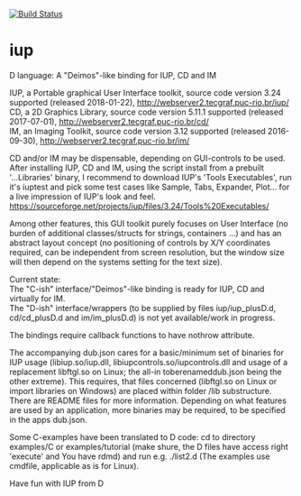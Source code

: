 [![Build Status](https://travis-ci.org/carblue/iup.svg?branch=master)](https://travis-ci.org/carblue/iup)

# iup

D language: A "Deimos"-like binding for IUP, CD and IM

IUP, a Portable graphical User Interface toolkit, source code version 3.24 supported (released 2018-01-22),  http://webserver2.tecgraf.puc-rio.br/iup/<br>
CD, a 2D Graphics Library, source code version 5.11.1 supported (released 2017-07-01),  http://webserver2.tecgraf.puc-rio.br/cd/<br>
IM, an Imaging Toolkit, source code version 3.12 supported (released 2016-09-30),  http://webserver2.tecgraf.puc-rio.br/im/

CD and/or IM may be dispensable, depending on GUI-controls to be used.<br>
After installing IUP, CD and IM, using the script install from a prebuilt '...Libraries' binary, I recommend to download IUP's 'Tools Executables', run it's iuptest and pick some test cases like Sample, Tabs, Expander, Plot... for a live impression of IUP's look and feel. https://sourceforge.net/projects/iup/files/3.24/Tools%20Executables/

Among other features, this GUI toolkit purely focuses on User Interface (no burden of additional classes/structs for strings, containers ...) and has an abstract layout concept (no positioning of controls by X/Y coordinates required, can be independent from screen resolution, but the window size will then depend on the systems setting for the text size).<br>

Current state:<br>
The "C-ish" interface/"Deimos"-like binding  is ready for IUP, CD and virtually for IM.<br>
The "D-ish" interface/wrappers (to be supplied by files iup/iup_plusD.d, cd/cd_plusD.d and im/im_plusD.d) is not yet available/work in progress.<br>

The bindings require callback functions to have nothrow attribute.<br>

The accompanying dub.json cares for a basic/minimum set of binaries for IUP usage (libiup.so/iup.dll, libiupcontrols.so/iupcontrols.dll and usage of a replacement libftgl.so on Linux; the all-in toberenameddub.json being the other extreme). This requires, that files concerned (libftgl.so on Linux or import libraries on Windows) are placed within folder /lib substructure. There are README files for more information. Depending on what features are used by an application, more binaries may be required, to be specified in the apps dub.json.

Some C-examples have been translated to D code: cd to directory examples/C or examples/tutorial (make shure, the D files have access right 'execute' and You have rdmd) and run e.g. ./list2.d (The examples use cmdfile, applicable as is for Linux).

Have fun with IUP from D

